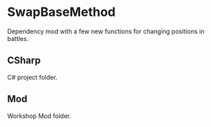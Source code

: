 # SwapBaseMethod
Dependency mod with a few new functions for changing positions in battles.

## CSharp
C# project folder.

## Mod
Workshop Mod folder.